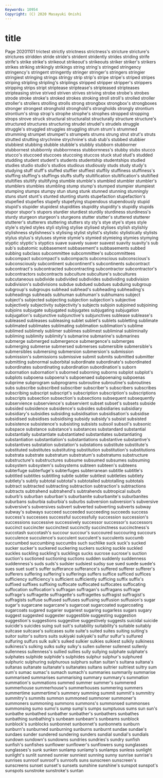 ```yaml
---
Keywords: 10954
Copyright: (C) 2020 Masayuki Onishi
---
```


# title
Page 20201101
trictest strictly strictness strictness's stricture stricture's
strictures stridden stride stride's strident stridently strides striding strife strife's
strike strike's strikeout strikeout's strikeouts striker striker's strikers strikes striking
strikingly strikings string string's stringed stringency stringency's stringent stringently stringer
stringer's stringers stringier stringiest stringing strings stringy strip strip's stripe
stripe's striped stripes striping stripling stripling's striplings stripped stripper stripper's
strippers stripping strips stript striptease striptease's stripteased stripteases stripteasing strive
strived striven strives striving strobe strobe's strobes strode stroke stroke's
stroked strokes stroking stroll stroll's strolled stroller stroller's strollers strolling
strolls strong strongbox strongbox's strongboxes stronger strongest stronghold stronghold's strongholds
strongly strontium strontium's strop strop's strophe strophe's strophes stropped stropping
strops strove struck structural structuralist structurally structure structure's structured structures
structuring strudel strudel's strudels struggle struggle's struggled struggles struggling strum
strum's strummed strumming strumpet strumpet's strumpets strums strung strut strut's
struts strutted strutting strychnine strychnine's stub stub's stubbed stubbier stubbiest
stubbing stubble stubble's stubbly stubborn stubborner stubbornest stubbornly stubbornness stubbornness's
stubby stubs stucco stucco's stuccoed stuccoes stuccoing stuccos stuck stud
stud's studded studding student student's students studentship studentships studied studies
studio studio's studios studious studiously studs study study's studying stuff
stuff's stuffed stuffier stuffiest stuffily stuffiness stuffiness's stuffing stuffing's stuffings
stuffs stuffy stultification stultification's stultified stultifies stultify stultifying stumble stumble's
stumbled stumbler stumbler's stumblers stumbles stumbling stump stump's stumped stumpier
stumpiest stumping stumps stumpy stun stung stunk stunned stunning stunningly
stuns stunt stunt's stunted stunting stunts stupefaction stupefaction's stupefied stupefies
stupefy stupefying stupendous stupendously stupid stupid's stupider stupidest stupidities stupidity
stupidity's stupidly stupids stupor stupor's stupors sturdier sturdiest sturdily sturdiness
sturdiness's sturdy sturgeon sturgeon's sturgeons stutter stutter's stuttered stutterer stutterer's
stutterers stuttering stutters sty sty's stye stye's styes style style's
styled styles styli styling stylise stylised stylises stylish stylishly stylishness
stylishness's stylising stylist stylist's stylistic stylistically stylists stylus stylus's styluses
stymie stymie's stymied stymieing stymies stymying styptic styptic's styptics suave
suavely suaver suavest suavity suavity's sub sub's subatomic subbasement subbasement's
subbasements subbed subbing subclass subcommittee subcommittee's subcommittees subcompact subcompact's subcompacts
subconscious subconscious's subconsciously subcontinent subcontinent's subcontinents subcontract subcontract's subcontracted subcontracting
subcontractor subcontractor's subcontractors subcontracts subculture subculture's subcultures subcutaneous subdivide subdivided
subdivides subdividing subdivision subdivision's subdivisions subdue subdued subdues subduing subgroup
subgroup's subgroups subhead subhead's subheading subheading's subheadings subheads subhuman subhuman's
subhumans subject subject's subjected subjecting subjection subjection's subjective subjectively subjectivity
subjectivity's subjects subjoin subjoined subjoining subjoins subjugate subjugated subjugates subjugating
subjugation subjugation's subjunctive subjunctive's subjunctives sublease sublease's subleased subleases subleasing
sublet sublet's sublets subletting sublimate sublimated sublimates sublimating sublimation sublimation's
sublime sublimed sublimely sublimer sublimes sublimest subliminal subliminally subliming sublimity
sublimity's submarine submarine's submarines submerge submerged submergence submergence's submerges submerging
submerse submersed submerses submersible submersible's submersibles submersing submersion submersion's submission
submission's submissions submissive submit submits submitted submitter submitting subnormal suborbital
subordinate subordinate's subordinated subordinates subordinating subordination subordination's suborn subornation subornation's
suborned suborning suborns subplot subplot's subplots subpoena subpoena's subpoenaed subpoenaing
subpoenas subprime subprogram subprograms subroutine subroutine's subroutines subs subscribe subscribed
subscriber subscriber's subscribers subscribes subscribing subscript subscript's subscription subscription's subscriptions
subscripts subsection subsection's subsections subsequent subsequently subservience subservience's subservient subset
subset's subsets subside subsided subsidence subsidence's subsides subsidiaries subsidiary subsidiary's
subsidies subsiding subsidisation subsidisation's subsidise subsidised subsidises subsidising subsidy subsidy's
subsist subsisted subsistence subsistence's subsisting subsists subsoil subsoil's subsonic subspace
substance substance's substances substandard substantial substantially substantiate substantiated substantiates substantiating
substantiation substantiation's substantiations substantive substantive's substantives substation substation's substations substitute
substitute's substituted substitutes substituting substitution substitution's substitutions substrata substrate substratum
substratum's substratums substructure substructure's substructures subsume subsumed subsumes subsuming subsystem
subsystem's subsystems subteen subteen's subteens subterfuge subterfuge's subterfuges subterranean subtitle
subtitle's subtitled subtitles subtitling subtle subtler subtlest subtleties subtlety subtlety's
subtly subtotal subtotal's subtotalled subtotalling subtotals subtract subtracted subtracting subtraction
subtraction's subtractions subtracts subtrahend subtrahend's subtrahends subtropical suburb suburb's suburban
suburban's suburbanite suburbanite's suburbanites suburbans suburbia suburbia's suburbs subversion subversion's
subversive subversive's subversives subvert subverted subverting subverts subway subway's subways
succeed succeeded succeeding succeeds success success's successes successful successfully succession
succession's successions successive successively successor successor's successors succinct succincter succinctest
succinctly succinctness succinctness's succotash succotash's succour succour's succoured succouring succours
succulence succulence's succulent succulent's succulents succumb succumbed succumbing succumbs such
suchlike suck suck's sucked sucker sucker's suckered suckering suckers sucking
suckle suckled suckles suckling suckling's sucklings sucks sucrose sucrose's suction
suction's suctioned suctioning suctions sudden suddenly suddenness suddenness's suds suds's
sudsier sudsiest sudsy sue sued suede suede's sues suet suet's
suffer sufferance sufferance's suffered sufferer sufferer's sufferers suffering suffering's sufferings
suffers suffice sufficed suffices sufficiency sufficiency's sufficient sufficiently sufficing suffix
suffix's suffixed suffixes suffixing suffocate suffocated suffocates suffocating suffocation suffocation's
suffragan suffragan's suffragans suffrage suffrage's suffragette suffragette's suffragettes suffragist suffragist's
suffragists suffuse suffused suffuses suffusing suffusion suffusion's sugar sugar's sugarcane
sugarcane's sugarcoat sugarcoated sugarcoating sugarcoats sugared sugarier sugariest sugaring sugarless
sugars sugary suggest suggested suggester suggestible suggesting suggestion suggestion's suggestions
suggestive suggestively suggests suicidal suicide suicide's suicides suing suit suit's
suitability suitability's suitable suitably suitcase suitcase's suitcases suite suite's suited
suites suiting suiting's suitor suitor's suitors suits sukiyaki sukiyaki's sulfur
sulfur's sulfured sulfuring sulfurs sulk sulk's sulked sulkier sulkies sulkiest
sulkily sulkiness sulkiness's sulking sulks sulky sulky's sullen sullener sullenest
sullenly sullenness sullenness's sullied sullies sully sullying sulphate sulphate's sulphates
sulphide sulphide's sulphides sulphur sulphur's sulphured sulphuric sulphuring sulphurous sulphurs
sultan sultan's sultana sultana's sultanas sultanate sultanate's sultanates sultans sultrier
sultriest sultry sum sum's sumac sumac's sumach sumach's summaries summarily
summarise summarised summarises summarising summary summary's summation summation's summations summed
summer summer's summered summerhouse summerhouse's summerhouses summering summers summertime summertime's
summery summing summit summit's summitry summitry's summits summon summoned summoner
summoner's summoners summoning summons summons's summonsed summonses summonsing sumo sumo's
sump sump's sumps sumptuous sums sun sun's sunbathe sunbathed sunbather
sunbather's sunbathers sunbathes sunbathing sunbathing's sunbeam sunbeam's sunbeams sunblock sunblock's
sunblocks sunbonnet sunbonnet's sunbonnets sunburn sunburn's sunburned sunburning sunburns sunburnt
sundae sundae's sundaes sunder sundered sundering sunders sundial sundial's sundials
sundown sundown's sundowns sundries sundries's sundry sunfish sunfish's sunfishes sunflower
sunflower's sunflowers sung sunglasses sunglasses's sunk sunken sunlamp sunlamp's sunlamps
sunless sunlight sunlight's sunlit sunned sunnier sunniest sunning sunny sunrise
sunrise's sunrises sunroof sunroof's sunroofs suns sunscreen sunscreen's sunscreens sunset
sunset's sunsets sunshine sunshine's sunspot sunspot's sunspots sunstroke sunstroke's suntan
